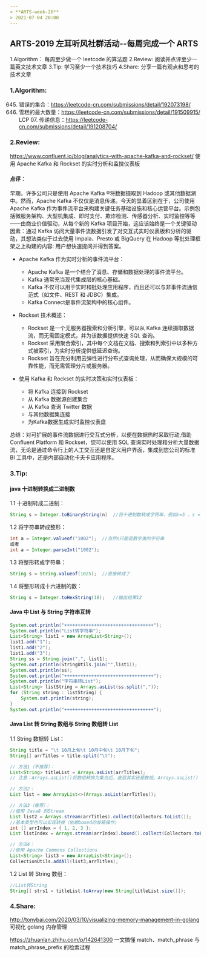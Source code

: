 ```yaml
---
> **ARTS-week-26**
> 2021-07-04 20:00
---
```



## ARTS-2019 左耳听风社群活动--每周完成一个 ARTS
1.Algorithm： 每周至少做一个 leetcode 的算法题
2.Review: 阅读并点评至少一篇英文技术文章
3.Tip: 学习至少一个技术技巧
4.Share: 分享一篇有观点和思考的技术文章

### 1.Algorithm:

645. 错误的集合：https://leetcode-cn.com/submissions/detail/192073198/
1833. 雪糕的最大数量：https://leetcode-cn.com/submissions/detail/191509915/
LCP 07. 传递信息：https://leetcode-cn.com/submissions/detail/191208704/

### 2.Review:

https://www.confluent.io/blog/analytics-with-apache-kafka-and-rockset/
使用 Apache Kafka 和 Rockset 的实时分析和监控仪表板

#### 点评：

早期，许多公司只是使用 Apache Kafka ®将数据摄取到 Hadoop 或其他数据湖中。然而，Apache Kafka 不仅仅是消息传递。今天的显着区别在于，公司使用 Apache Kafka 作为事件流平台来构建关键任务基础设施和核心运营平台。示例包括微服务架构、大型机集成、即时支付、欺诈检测、传感器分析、实时监控等等——由商业价值驱动，从每个新的 Kafka 项目开始，这应该始终是一个关键驱动因素：通过 Kafka 访问大量事件流数据引发了对交互式实时仪表板和分析的驱动，其想法类似于过去使用 Impala、Presto 或 BigQuery 在 Hadoop 等批处理框架之上构建的内容: 用户想快速提问并得到答案。

- Apache Kafka 作为实时分析的事件流平台：
  - Apache Kafka 是一个结合了消息、存储和数据处理的事件流平台。
  - Kafka 通常充当现代集成层的核心基础。
  - Kafka 不仅可以用于实时和批处理应用程序，而且还可以与非事件流通信范式（如文件、REST 和 JDBC）集成。
  - Kafka Connect是事件流架构中的核心组件。

- Rockset 技术概述：
  - Rockset 是一个无服务器搜索和分析引擎，可以从 Kafka 连续摄取数据流，而无需固定模式，并为该数据提供快速 SQL 查询。
  - Rockset 采用聚合索引，其中每个文档在文档、搜索和列索引中以多种方式被索引，为实时分析提供低延迟查询。
  - Rockset 旨在充分利用云弹性进行分布式查询处理，从而确保大规模的可靠性能，而无需管理分片或服务器。

- 使用 Kafka 和 Rockset 的实时决策和实时仪表板：
  - 将 Kafka 连接到 Rockset
  - 从 Kafka 数据源创建集合
  - 从 Kafka 查询 Twitter 数据
  - 与其他数据集连接
  - 为Kafka数据生成实时监控仪表盘

总结：对可扩展的事件流数据进行交互式分析，以便在数据热时采取行动,借助 Confluent Platform 和 Rockset，您可以使用 SQL 查询实时处理和分析大量数据流，无论是通过命令行上的人工交互还是自定义用户界面，集成到您公司的标准 BI 工具中，还是内部自动化卡夫卡应用程序。

### 3.Tip:

#### java 十进制转换成二进制数

1.1 十进制转成二进制：

```java
String s = Integer.toBinaryString(n)  //将十进制数转成字符串，例如n=5 ，s = "101"
```

1.2 将字符串转成整形：

```java
int a = Integer.valueof("1002");  //当然s只能是数字类的字符串
或者
int a = Integer.parseInt("1002");
```

1.3 将整形转成字符串：

```java
String s = String.valueof(1025);  //直接转成了
```

1.4 将整形转成十六进制的数：

```java
String s = Integer.toHexString(18);   //输出结果12
```

#### Java 中 List<String> 与 String 字符串互转

```java
System.out.println("+++++++++++++++++++++++++++++++++");
System.out.println("List转字符串");
List<String> list1 = new ArrayList<String>();
list1.add("1");
list1.add("2");
list1.add("3");
String ss = String.join(",", list1);
System.out.println(StringUtils.join("",list1));
System.out.println(ss);
System.out.println("+++++++++++++++++++++++++++++++++");
System.out.println("字符串转List");
List<String> listString = Arrays.asList(ss.split(","));
for (String string : listString) {
    System.out.println(string);
}
System.out.println("+++++++++++++++++++++++++++++++++");
```


#### Java List 转 String 数组与 String 数组转 List

1.1 String 数据转 List：

```java
String title = "\t 10月上旬\t 10月中旬\t 10月下旬"; 
String[] arrTitles = title.split("\t");

// 方法1（不推荐）：
List<String> titleList = Arrays.asList(arrTitles);
// 注意：Arrays.asList()将数组转换为集合后，底层其实还是数组。Arrays.asList() 方法返回的并不是 java.util.ArrayList ，而是 java.util.Arrays 的一个内部类，这个内部类并没有实现集合的修改方法或者说并没有重写这些方法。使用集合的修改方法:add()、remove()、clear()会抛出异常。

// 方法2：
List list = new ArrayList<>(Arrays.asList(arrTitles));

// 方法3（推荐）：
//使用 Java8 的Stream
List list2 = Arrays.stream(arrTitles).collect(Collectors.toList());
//基本类型也可以实现转换（依赖boxed的装箱操作）
int [] arrIndex = { 1, 2, 3 };
List listIndex = Arrays.stream(arrIndex).boxed().collect(Collectors.toList());

// 方法4：
//使用 Apache Commons Collections
List<String> list3 = new ArrayList<String>();
CollectionUtils.addAll(list3,arrTitles);
```

1.2 List 转 String 数组：

```java
//List转String
String[] strs1 = titleList.toArray(new String[titleList.size()]);
```

### 4.Share:

http://tonybai.com/2020/03/10/visualizing-memory-management-in-golang
可视化 golang 内存管理

https://zhuanlan.zhihu.com/p/142641300
一文搞懂 match、match_phrase 与 match_phrase_prefix 的检索过程
